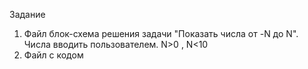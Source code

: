 Задание 
1. Файл блок-схема решения задачи "Показать числа от -N до N". Числа вводить пользователем. N>0 , N<10
2. Файл с кодом
